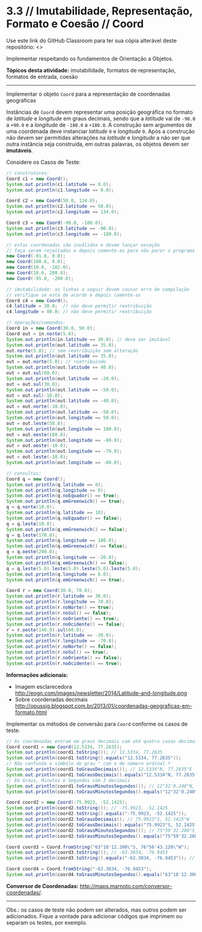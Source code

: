 # 3.3 // Imutabilidade, Representação, Formato e Coesão // Coord

Use este link do GitHub Classroom para ter sua cópia alterável deste repositório: <>

Implementar respeitando os fundamentos de Orientação a Objetos.

**Tópicos desta atividade:** imutabilidade, formatos de representação, formatos de entrada, coesão

---

Implementar o objeto `Coord` para a representação de coordenadas geográficas

Instâncias de `Coord` devem representar uma posição geográfica no formato de _latitude_ e _longitude_ em graus decimais, sendo que a _latitude_ vai de `-90.0` a `+90.0` e a _longitude_ de `-180.0` a `+180.0`. A construção sem argumentos de uma coordenada deve instanciar _latitude_ `0` e _longitude_ `0`. Após a construção não devem ser permitidas alterações na _latitude_ e _longitude_ a não ser que outra instância seja construída, em outras palavras, os objetos devem ser **imutáveis**.

Considere os Casos de Teste:

```java
// construtores:
Coord c1 = new Coord();
System.out.println(c1.latitude == 0.0);
System.out.println(c1.longitude == 0.0);

Coord c2 = new Coord(50.0, 134.0);
System.out.println(c2.latitude == 50.0);
System.out.println(c2.longitude == 134.0);

Coord c3 = new Coord(-90.0, -180.0);
System.out.println(c3.latitude == -90.0);
System.out.println(c3.longitude == -180.0);

// estas coordenadas são inválidas e devem lançar exceção
// faça serem rejeitadas e depois comente-as para não parar o programa
new Coord(-91.0, 0.0);
new Coord(100.0, 0.0);
new Coord(10.0, -182.0);
new Coord(10.0, 200.0);
new Coord(-95.0, -200.0);

// imutabilidade: as linhas a seguir devem causar erro de compilação
// verifique se está de acordo e depois comente-as
Coord c4 = new Coord();
c4.latitude = 30.0;  // não deve permitir reatribuição
c4.longitude = 80.0; // não deve permitir reatribuição

// operações/comandos:
Coord in = new Coord(30.0, 50.0);
Coord out = in.norte(5.0);
System.out.println(in.latitude == 30.0); // deve ser imutável
System.out.println(out.latitude == 35.0);
out.norte(5.0); // sem reatribuição sem alteração
System.out.println(out.latitude == 35.0);
out = out.norte(5.0); // reatribuindo
System.out.println(out.latitude == 40.0);
out = out.sul(60.0);
System.out.println(out.latitude == -20.0);
out = out.sul(30.0);
System.out.println(out.latitude == -50.0);
out = out.sul(-10.0);
System.out.println(out.latitude == -40.0);
out = out.norte(-10.0);
System.out.println(out.latitude == -50.0);
System.out.println(out.longitude == 50.0);
out = out.leste(50.0);
System.out.println(out.longitude == 100.0);
out = out.oeste(180.0);
System.out.println(out.longitude == -80.0);
out = out.oeste(-10.0);
System.out.println(out.longitude == -70.0);
out = out.leste(-10.0);
System.out.println(out.longitude == -80.0);

// consultas:
Coord q = new Coord();
System.out.println(q.latitude == 0);
System.out.println(q.longitude == 0);
System.out.println(q.noEquador() == true);
System.out.println(q.emGreenwich() == true);
q = q.norte(10.0);
System.out.println(q.latitude == 10);
System.out.println(q.noEquador() == false);
q = q.leste(10.0);
System.out.println(q.emGreenwich() == false);
q = q.leste(170.0);
System.out.println(q.longitude == 180.0);
System.out.println(q.emGreenwich() == false);
q = q.oeste(200.0);
System.out.println(q.longitude == -20.0);
System.out.println(q.emGreenwich() == false);
q = q.leste(5.0).leste(5.0).leste(5.0).leste(5.0);
System.out.println(q.longitude == 0.0);
System.out.println(q.emGreenwich() == true);

Coord r = new Coord(30.0, 70.0);
System.out.println(r.latitude == 30.0);
System.out.println(r.longitude == 70.0);
System.out.println(r.noNorte() == true);
System.out.println(r.noSul() == false);
System.out.println(r.noOriente() == true);
System.out.println(r.noOcidente() == false);
r = r.oeste(140.0).sul(60.0);
System.out.println(r.latitude == -30.0);
System.out.println(r.longitude == -70.0);
System.out.println(r.noNorte() == false);
System.out.println(r.noSul() == true);
System.out.println(r.noOriente() == false);
System.out.println(r.noOcidente() == true);
```

**Informações adicionais:**

- Imagem esclarecedora <http://eogn.com/images/newsletter/2014/Latitude-and-longitude.png>
- Sobre coordenadas decimais <http://opussig.blogspot.com.br/2013/01/coordenadas-geograficas-em-formato.html>

Implementar os métodos de conversão para `Coord` conforme os casos de teste.

```java
// As coordenadas entram em graus decimais com até quatro casas decimais
Coord coord1 = new Coord(12.5334, 77.2635);
System.out.println(coord1.toString()); // 12.5334, 77.2635
System.out.println(coord1.toString().equals("12.5334, 77.2635"));
// Não confunda o símbolo de grau ° com o de número ordinal º
System.out.println(coord1.toGrausDecimais()); // 12.5334°N, 77.2635°E
System.out.println(coord1.toGrausDecimais().equals("12.5334°N, 77.2635°E"));
// Em Graus, Minutos e Segundos com 3 decimais
System.out.println(coord1.toGrausMinutosSegundos()); // 12°32'0.240"N, 77°15'48.600"E
System.out.println(coord1.toGrausMinutosSegundos().equals("12°32'0.240\"N, 77°15'48.600\"E"));

Coord coord2 = new Coord(-75.9923, -52.1425);
System.out.println(coord2.toString()); // -75.9923, -52.1425
System.out.println(coord2.toString().equals("-75.9923, -52.1425"));
System.out.println(coord2.toGrausDecimais(); // 75.9923°S, 52.1425°W
System.out.println(coord2.toGrausDecimais().equals("75.9923°S, 52.1425°W"));
System.out.println(coord2.toGrausMinutosSegundos()); // 75°59'32.280"S, 52°8'33.000"W
System.out.println(coord2.toGrausMinutosSegundos().equals("75°59'32.280\"S, 52°8'33.000\"W"));

Coord coord3 = Coord.fromString("63°18'12.300\"S, 76°56'43.120\"W");
System.out.println(coord3.toString()); // -63.3034, -76.9453
System.out.println(coord3.toString().equals("-63.3034, -76.9453")); // -63.3034, -76.9453

Coord coord4 = Coord.fromString("-63.3034, -76.9453");
System.out.println(coord4.toGrausMinutosSegundos().equals("63°18'12.300\"S, 76°56'43.120\"W"));
```

**Conversor de Coordenadas:** <http://maps.marnoto.com/conversor-coordenadas/>.

---
Obs.: os casos de teste não podem ser alterados, mas outros podem ser adicionados. Fique a vontade para adicionar códigos que imprimem ou separam os testes, por exemplo.
